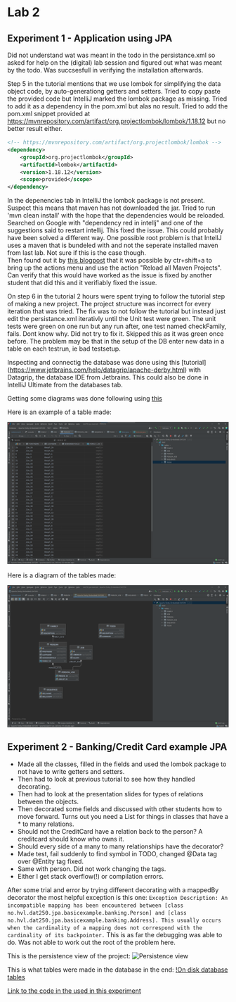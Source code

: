
# Lab 2
## Experiment 1 - Application using JPA

Did not understand wat was meant in the todo in the persistance.xml so asked for help on the (digital) lab session and figured out what was meant by the todo. Was succsesfull in verifying the installation afterwards. 

Step 5 in the tutorial mentions that we use lombok for simplifying the data object code, by auto-generationg getters and setters. Tried to copy paste the provided code but IntelliJ marked the lombok package as missing.
Tried to add it as a dependency in the pom.xml but alas no result.
Tried to add the pom.xml snippet provided at https://mvnrepository.com/artifact/org.projectlombok/lombok/1.18.12 but no better result either. 
``` xml
<!-- https://mvnrepository.com/artifact/org.projectlombok/lombok -->
<dependency>
    <groupId>org.projectlombok</groupId>
    <artifactId>lombok</artifactId>
    <version>1.18.12</version>
    <scope>provided</scope>
</dependency>
```

In the depenencies tab in IntelliJ the lombok package is not present. Suspect this means that maven has not downloaded the jar.
Tried to run 'mvn clean install' with the hope that the dependencies would be reloaded.
Searched on Google with "dependency red in intellj" and one of the suggestions said to restart intellij. This fixed the issue. 
This could probably have  been solved a different way. One possible root problem is that IntellJ uses a maven that is bundeled with and not the seperate installed maven from last lab. Not sure if this is the case though.  
Then found out it by [this blogpost](https://stackoverflow.com/questions/9980869/force-intellij-idea-to-reread-all-maven-dependencies) that it was possible by ctr+shift+a to bring up the actions menu and use the action "Reload all Maven Projects". Can verify that this would have worked as the issue is fixed by another student that did this and it verifiably fixed the issue.

On step 6 in the tutorial 2 hours were spent trying to follow the tutorial step of making a new project. The project structure was incorrect for every iteration that was tried. 
The fix was to not follow the tutorial but instead just edit the persistance.xml iterativly until the Unit test were green.
The unit tests were green on one run but any run after, one test named checkFamily, fails. Dont know why. Did not try to fix it. Skipped this as it was green once before. The problem may be that in the setup of the DB enter new data in a table on each testrun, ie bad testsetup.

Inspecting and connectig the database was done using this [tutorial] (https://www.jetbrains.com/help/datagrip/apache-derby.html) with Datagrip, the database IDE from Jetbrains.
This could also be done in IntelliJ Ultimate from the databases tab.

Getting some diagrams was done following using [this](https://www.jetbrains.com/help/datagrip/creating-diagrams.html)

Here is an example of a table made:

![Table example](db_tables_example.png)

Here is a diagram of the tables made:

![Diagram of tables made](db_tables.png)

## Experiment 2 - Banking/Credit Card example JPA

- Made all the classes, filled in the fields and used the lombok package to not have to write getters and setters.
- Then had to look at previous tutorial to see how they handled decorating. 
- Then had to look at the presentation slides for types of relations between the objects. 
- Then decorated some fields and discussed with other students how to move forward. Turns out you need a List for things in classes that have a * to many relations. 
- Should not the CreditCard have a relation back to the person? A creditcard should know who owns it.  
- Should every side of a many to many relationships have the decorator?
- Made test, fail suddenly to find symbol in TODO, changed @Data tag over @Entity tag fixed.
- Same with person. Did not work changing the tags.
- Either I get stack overflow(!) or compilation errors.

After some trial and error by trying different decorating with a mappedBy decorator the most helpful exception is this one: 
```Exception Description: An incompatible mapping has been encountered between [class no.hvl.dat250.jpa.basicexample.banking.Person] and [class no.hvl.dat250.jpa.basicexample.banking.Address]. This usually occurs when the cardinality of a mapping does not correspond with the cardinality of its backpointer.```
This is as far the debugging was able to do. Was not able to work out the root of the problem here. 

This is the persistence view of the project:
![Persistence view](db_tables_2.png)

This is what tables were made in the database in the end:
[!On disk database tables](db_tables_example2.png)

[Link to the code in the used in this experiment](https://github.com/mrtineide/DAT250---Ukeoppgaver)